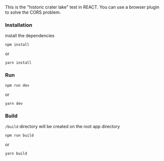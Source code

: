 This is the "historic crater lake" test in REACT.
You can use a browser plugin to solve the CORS problem.

### Installation

install the dependencies 

```
npm install
```
or
```
yarn install
```

### Run

```
npm run dev
```
or
```
yarn dev
```

### Build 

`/build` directory will be created on the root app directory

```
npm run build
```
or
```
yarn build
```